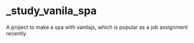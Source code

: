 # _study_vanila_spa
A project to make a spa with vanilajs, which is popular as a job assignment recently.

